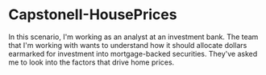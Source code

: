 # CapstoneII-HousePrices
In this scenario, I'm working as an analyst at an investment bank.  The team that I'm working with wants to understand how it should allocate dollars earmarked for investment into mortgage-backed securities. They've asked me to look into the factors that drive home prices.
